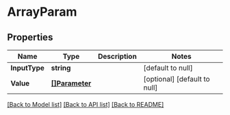 # ArrayParam

## Properties
Name | Type | Description | Notes
------------ | ------------- | ------------- | -------------
**InputType** | **string** |  | [default to null]
**Value** | [**[]Parameter**](Parameter.md) |  | [optional] [default to null]

[[Back to Model list]](../README.md#documentation-for-models) [[Back to API list]](../README.md#documentation-for-api-endpoints) [[Back to README]](../README.md)


